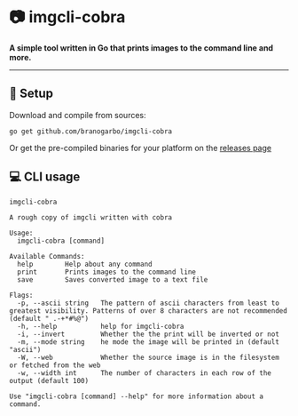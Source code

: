 # 📷 **imgcli-cobra**
**A simple tool written in Go that prints images to the command line and more.**

---

## 🔧 **Setup**
Download and compile from sources:
```
go get github.com/branogarbo/imgcli-cobra
```

Or get the pre-compiled binaries for your platform on the [releases page](https://github.com/branogarbo/imgcli-cobra/releases)


## 💻 **CLI usage**
```
imgcli-cobra

A rough copy of imgcli written with cobra

Usage:
  imgcli-cobra [command]

Available Commands:
  help        Help about any command
  print       Prints images to the command line
  save        Saves converted image to a text file

Flags:
  -p, --ascii string   The pattern of ascii characters from least to greatest visibility. Patterns of over 8 characters are not recommended (default " .-+*#%@")
  -h, --help           help for imgcli-cobra
  -i, --invert         Whether the the print will be inverted or not
  -m, --mode string    he mode the image will be printed in (default "ascii")
  -W, --web            Whether the source image is in the filesystem or fetched from the web
  -w, --width int      The number of characters in each row of the output (default 100)

Use "imgcli-cobra [command] --help" for more information about a command.
```